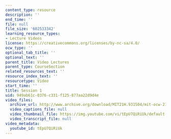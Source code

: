 ```yaml
---
content_type: resource
description: ''
end_time: ''
file: null
file_size: '602533342'
learning_resource_types:
- Lecture Videos
license: https://creativecommons.org/licenses/by-nc-sa/4.0/
ocw_type: ''
optional_tab_title: ''
optional_text: ''
parent_title: Video Lectures
parent_type: CourseSection
related_resources_text: ''
resource_index_text: ''
resourcetype: Video
start_time: ''
title: Session 1
uid: 949ab61c-0376-c331-f125-877aa22d9d4e
video_files:
  archive_url: http://www.archive.org/download/MIT21H.931S04/mit-ocw-21h931-mccants-17mar2004-220k.mp4
  video_captions_file: null
  video_thumbnail_file: https://img.youtube.com/vi/tEpU7QiRiUk/default.jpg
  video_transcript_file: null
video_metadata:
  youtube_id: tEpU7QiRiUk
---
```

